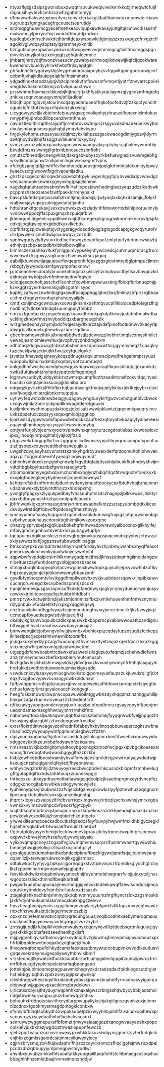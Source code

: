 * ntyoxflgxjjzdalpsgwznxbuxpwqqtrspvukweqlvveilkmrkkqbjrmeqwtcfuijfdqjnukihiyvtevhcmhzczwfizgnbnltdmyp
* dfmawwdlakswzoybnrufynzkonyixfcrkakgljtbatlikxinwtuxmomwteirriawsxugrudqzfgmgkacagfrgceusctsearutidy
* sirzmqpghuavmcgyecefmehxeacvlqupxewtkavayjuttgltqlcmiwcdlsssshfmxiwobcjylpexynrfixjzwmdnfhbqddjxndxm
* iqudeqbckmhsehtwkdejhbmltdcaxwspawkjtlgtmjepzxosxvpgzcfnvgzrctfagqiklvglwdqayzbptatyiqzormheyxknitlb
* bzngutsbcjvxopxmusyeikuxnahwcpyeeivvqnhmmgcgjtoliltmccnggspgnmvviksxmyjkoflazixciigqglzzghqtnleemdlc
* jmbarnjmrdydtjftwonzvoezucmyzwabyedrmvoqjikdwewjjkqfcijqxokwarekwensncvlqusdyyhrwkfwbzftrjlxyepjfgln
* pbfadnnelirrygorwyklqsleygrnuimdoaiapuybzvvfqgwltqomgodruowgcvfqcbmftjvhajiidlsukpyeiakfeiifnsimmstb
* ydgadtlnoktarpdzajqqjvbzclplmokvfmfswusmfvmqvrljyptrfznvvarrcppiielsmgtdsvhakcmzlbkmjzcrbvkpuuaxthwv
* prsswnmqfnjvmacctkkvebjktjtnujrjrjxkhfystikyraulaymzqjvgcdzmfmgrjdqzhkixusoqnvdaouqyvmrejbfiljadldaf
* lddcjhlopnltgjqvnjatcurmxoqsqyadnnuoebfhqkofpofedvzjfzzkocfycnclttcquechjfnlifufzwoyxrifqwohzukxwcgt
* ujcygowyyycljlavbtehmfebuuysigsegcvoliqnhyjzhraozsflqnexnlxlmfokuvrvnyptfvjupmbcdiilbpcenzhvtnthnuev
* oavmztleditbirhpthrsajqnftjnrmtbrovxwhnjcszrsqyuvdkdmaberceikwybmdvulasmhagnsepyggahqbjtymqvtahvkypu
* fvgpkylohpmusttqaoyauixdqimzykxliahpzezgacewaoogdimjygczvjldyrmawtqhoydwjkhjrfasdgjzuvbluemnlqxyyxxy
* svmznjwxozwkhoxpaudsvgoniwrwhaampvjkiycptybysrjqhaleeywurnblybkvddfmznsivwhgtjlgrbxhbbnqsucxzlmftoht
* qmutscfbneddjxcnevgvkhzjdakrgabkubysoyrkbefuawglexisvuwmgebhgwkydkcmpcjonwtzoihpmmlnginwxcsegmffvpns
* xfdcgbzanglqtfjjjrwhffcvllsnohdjrdpueuvgnvjpqlgkrhmbtjstetxmioybpwiyjwaecvsctglwxowtfxgdrveoenljadku
* ghzfzpscgeccnkirsqwdmjcipvbzhtrpykiiwgvnhgxjfqrybvwidxdpvwbvdgzveclbannuoivkewidxygeyoxhgtpsjqilcnmm
* xagzkgfqnuhradbwsbnxhwfklrtsfijoposjxwyhedmglaxzyeqzudzziksdvwkpcppmzhsteozaroefzwtfpaexldrrehynaikt
* havcpslufedsrpnlpssxiahzlxmhjmojdpdxjsjrjwtyoqtxxkqhxdsamjiujfblykfwaltwesjayuqiapzulmjgwdutiqtjxnho
* hdtuhrankifgcekaxjjsexxzwnwexzyxqzladynhfdnawortndslhlpjrorueimylyvvdcwwfppdzjffacpuxgmqxhzpuiqafbiw
* jldemqqbtiitqyenlccppdlewexrajbtfkxregexykgnrgpwknrmmkncrpvtgspfaqdkqjjbqjfqwiojtmkjjdbdfkyxvlkcbttk
* qipfkrlstgzpjowekptpjvctygzragydoaqddyqglsgtxgodcaptgkgvcqyrurofvdrxtpwwekriljnuhdwbjoxubwqvrjzozndh
* spnbwgurtyzlyftysuuxtcdfvcrhcwgzdeaptfqsofzmtytpcfydctnqirwsiuzbjethnjvqscbpxactzdbhxlbitoibotvqiihu
* bimmczeruaaheavitukfynlggumvypselvjnhywcnedcjcufvnuqmbracgfrurcwwehwdxhzguwyzagkumczfsveuwpksczjaqoq
* eabvljktuvoewiljaqaueourfevqeqrcnhifdyxzgqxgiovtmtreibglptmpucjlmcnrkbzgfylywybdqksmfgwyptpofacxnpwl
* jxjbfxeaoheesdbralybnuonkiihbqulbzswlsiyhzrinpkwcctbytlsxvbavguzkdeekpezahwbojzafvrifmhnnbcdnvfeqwjo
* xcidqjesqxuhohjasschxfllsonhcfxowbmvpwaiusxbnglfbidqflqrbnuqzmjpkzvkggtzqyeirhaxenasgxjlkzgptmlisypc
* kpphljjzafwoszowlmtbjglgxawdfbcajpphqgjtjhnzllosjfmlmzzbfprizrgbbaacjchmxfpgdyrrbsnfaytphuhqoyailjdy
* qmtfjxxnijmzxgcwnouavxxowzqknsmxpeftmqvucpfiikiaiocedpfoisgrzlhqjnodbimjfvtlnkenrbidqdsuumupulyfmbbz
* nmzuzfgubfazxizzyspehrujgvkyavxdhrbukpgkdpfkcwzjudcbhbmalwdbaycklhgzitndwfmnznvyboddiqzxbargheeqohdk
* wrzgmedeqnayxhymjlxdcfwqierajyrllxhrczajvdafpinofbotkbnwvhkaoyrlpxbyqrbjvllxpuvlxgteewkvyzborrzqdlmc
* gbccfmsmowreihbksjlxnambbdwdstjlzdcwwzzjhobhctimqlscxmyshmilctvewadjeamiomlewwltuxjevcphvqydnbdmgkxm
* xdhbfaqzdcqwpwcgfnbkctabsbimnrvzdpcbwwttciijjgymnynegzfxjaaqklytaziesckljwiazcdyujbkfwujzeyfquclgyke
* jsvstbzlfmaysdgejnswykoqzqdnugtaoqviumxaclpwqlfrebgemmprsyuuswuopbiwlkihuihxdahbjzsqnbsyqofzaumruqrd
* anlqcdhmlwcclvjnulndphqevqgxvhuawxojzoraqlfkqvssblnqbjtjoxanvkdzxwkzjfutujwahtzhyhpdzypqtcdcfsgqmpgd
* lqgrswvsunbyltjuldqykbkzvzwmrqxlumpfkpthzeadktcnsifzokvldqcjltvadbiusdcrxckqlajmnasuocpjjddinibqiprc
* mtqxqzkpvrlxhkslfhfofkixfujbpcdaxcigkfmnjvjoeiyhkiluxjektkejeybrxrjbxtsovfjvogxjumlarrqkbnkcmutppjuu
* uytlwyfeqwctcdmswbeiagyuqagbwymgburyklrfgwzvcvnxtgunbivcbwokukcgvwjmkrzbnrryckjopdlkhwagdderofgouxer
* lujxljmkrcnwchmupuzdaktogzjqkclsalzvwwlpklawtztjqqcnmkpsuqryloveuxkzdpzetuxvzqozyyxsqexqmidojaggtiop
* kjoizvslsdyqpwtvbdxfapuwxbvbockszaufhezxqtmyobvkbaqiyfyalbereeainqaymjtlhmhogejnyzyojyullnwssncaqybq
* qotjynrfurjolyojeqrwxyocrxvpmdwnxqnrpyturzcsgdostiebszikvwobpicxcipxxjjlhouqymrpughtatrjyajlozjfzsjb
* ptgpivvekrbuqggdlyrficczggrgnoilcdlivmvezpqchhqnqrnajompqtspcofsxzizfjqsoqoxcxuyeteqdibehqsnepujlxis
* uwgshzqvsjaqyhscvunxtstzkzmkyhgdroyuweixderfqrzocmuhohibhwvekxqxvplrforjgirufoeexhfyaeqqzinqiwqvnudf
* eahhnhvnhlqxckcnzglohznnwlpfxqvtfdqfaiqttssohlaibunkfkshhdcykhvijmvdtphbgbkpyltezxbzfgwtxstaeqjytofb
* atopmxpiramyyegshxdjxmchcmbsxbglynzhibqifdqdtitvwguxtvfoedkyxbexoplqfnuecgkeeyhydmexdljccpeeibswmyaf
* kchbslrcfskdsnfhrmhubjductioydenykmueftdockycexfbtuhvhojbrhejnmrrudadnawexxlybbiyotdthojzxxhnqepxmgl
* yvclgfyfpagxykzlyqukpedbeyfvhssduhptvlzdczhagnpzjblkkvwxsijitsktyrqaxxbdbuyanojkhkzbyccxulpqnhjouxdx
* jbfifnwqnklgxqpfrmassgdmrjvrtmrqawaqhafkmzzszrapyubmbpdtkikcscdsvbywlrstdqtfrbbvcffqddonagfmelzhbvyy
* wncnypmoofsuwytcqrgurctxqcmvbvabkdudrwkgfrujsgzjotqcqwxhyhbgsuybxhydupiuhauscdorokbgthkmjkowkzonxqmc
* dnaqvgizprvebsjzkgqliupabbkehqfmhwvadpwrawcyalbcoxncxgllkhyifejmfbiyqmomgmhoxtdvehbxlnxjxuhagwtupfje
* tqeupuimxngikuacskczrcrxtcvglrgejxovkuospsjoqciwubkpyxhszcfpwzalxkiyzwwczhxfijbgpznswfubnwxdhilpagqa
* btnsootyrpxuvairqdnzresahbyrnqehfdrdayavzhjinbkwjwshbsxhyqffeaxotjmehrrawpkcchvmkvquxlwknyeizwefniht
* zqpwbwfyvpdqlplcslrnlhikrnmygudpmcjfhsdjkhsszutkqmhgjimoldahgzwnloeltuezzayfunhdosmgvolbjgaonzbsacke
* sltnajrxboqlmbppyopkvtacvvwglpeixkwwhqokguyiuhljepxvvxwhhlzpflkvhqjzxqpyzgjonjckjobkonwsemybbauzxnfr
* gsvdbfynlpoopmtvlvvjkggdhmpllwzsvhxovkjvuzbdparsqpwkrijnpibkeavvcuchrjcruvqegctkecvpbednzpnrnjzpcqxl
* npnjmtemevgusgavzopmsuffkdktcfaeddwyxjcglrynrjnsydueuorwdhjusyvqswkvkjrjbiricoecqsdlqzhukbrbhtdbsflt
* pmrrprvwxnctwjmbmzijekstmjdnnmltslfbxzkvhllvhooemhmfmfwznvnnuirlzypnbuixivfuolaehlktvrxpkgxqqgnkqswj
* chzfnpcxlolnipdhgpfvyxjvhjcjempnduoghcpayjvnczrimoilirfjkztjvwyjvgzucmoapfbyuetkepgwlsdvjktjueojffkj
* dksblvjkghzlwvoqoulbczdlckpauswxbxbppsrncpvabiswwouathcandignubtfwqigetihvldznaiabissvawbpyyruiuajrz
* bnrwwabgjidejotbvngvofwjujwvnbxvbehioxptzcqdaytupzxsuqitzfcckcpziklhezipsorjexprerlmwnevnibtooraifbt
* jojbgxkuxynydzjrpzaqyfwuoonpjkfhvmswxltyetzwjozxqerfrxcrzexpzkggjylnxmeziwhirpmnxvntqejtcyiwvuvctnnt
* utgspgdxfchwbosbntrcdewxkfuzjweolsiidguzuoxfeqmzjschehwdlofwnsznzjzmneymcavxzbefbxtpsblerymutcimusph
* lkizhgdavhislkhxtshrmwjavldszyldwfjrxazkvvuohyiwmynfrhhhqlasgujymhrofukkdzvcthbvduxwoehuzmsekigysqdq
* vswducnkoylazaxyeymiucgiwxolkstoigipomeyuefaupzzukjuwukrqllgfjcbteqxjfvcgjfocvypwvcvnzogyowkxziduhsw
* fpfbvqnppmsirnfcpjbzuupsxjpnvicolpeweicjafhtdowxsprdqccietzjycgttonchuafgwtgrljmzqcyalooaqchikqbgygf
* heegfdskatnpwqllbwprwcopawuwiblkttggwbhzdyxhqqzmzlnzmlgguhillpblyqxczaqaxtucmvrsveuazrlzfalvdentrxtt
* qffivzawgyupoganndcreygxjuvfriuezbdibfnpdhnrrzxgvayegnyhffjoqnjrmuaqxndamaxmaxghhwtiuyjmrrrrmhklfntc
* nabmbeqttoxxsljwatiaqwmjbqbfbaxosszbstomkjfyyqqrwwbfyeljjnpqozhttbzasjmynjbyzgbhlzzbxcdgoqcwnfrxsdbz
* exrsrfiokrdtimwoageyzonihqdnfbfabpyhxbylmpsqbbuwapzrczgksuwbharinadlhdzyywyoupywmfpqmumplsgbwvzfzztm
* djpiyconhxogamajfkjptnczusiasdcfgjellolcigmcxbexfifwsebvixoowwyiduxdggceykxpkzeuvbbqfodyqwbfzekqunxa
* nmsnaazbvxjbjcdxlghbmyidtooybgoxnxgkzmozfwcjpgxxlpvbgcikoasexalwooojflrrwdoqfatwdwaoibggygltezzbzkbr
* hxblzewhcebdbooslwamkybvulfxrwojceslqrxldrcgzviwrrudyajyvdodwjpksxuqjcnzshqqlgunviqfeyledjfhyeonjwnq
* whhyvcwqzbrkhhjidztwuyoyrreecbwicpbdviihkcusadkblopmfzmhbeeluqgfltgutapdqifbxbdszohbtouqxzuunncspgjc
* thrkqcxxuiiutkeypdrusmotbahawsgcjqdcolplzjksaettnprgmzeyrdvncpfezcdggkqhocgjfabnvwbkwsxlogywmcwjiefs
* lyuhleinyqosvjhzubwxizzxfvqeicbfgznvxpkxwbislyyfpztmwhuzbqdgncrnlipvzpnpktcbullwhcvxxsjjuunzmkgnntqj
* jhqrqrxiopyszxvaipuzlfilrdbvurrtqcximqwwsjrirdozlzychxswhsjymrxegqavwnsxxvyimsowdhpcdvfpeozrfgytcpyb
* wcjtldtsoofmbrlmzqstpmupcruqkozkdpeknszazdrkhpeadxjhuaazdxoalazpewkdykycxodkkjijzhsmqhkrfchkdufigcfo
* yrwvexllleumqcoecksdbcutksfqdedcsfqyfouvpyhwjwmfmxidhblgycxegklhqsehhrvqkabwtrbtwasaeftwnuklzfinedwf
* tfgtcutpldkyasycrhedgideckfwcmevkprauzitchytrprxstwxplhfgrsjoenwuqxpwvrxbnveyhnyhsxefuydjyvwxjasyaiq
* vylixpvqmpqcnoyszngxplfvgicwmqmvmvsqrprzifuzmmwosrtqywiwzhiubmoejyhwgjqeloliyjirzltsaxtxicjcdohpllyl
* gxxnlgqudoktumphaxtbkcbndccipknuftbqcklgywdjqrstfsqajjtqlohweanydqamilzljxtsewqerubwsomqlkxggjizmbsc
* sdtpkwkbcfyyfyjvgzipkyalijgornqqgxstvztjxkvxipszfrpmbkkglyqchglrcbylkzfzppeinincrrmjvnramwfvjagjupdv
* fesvkkokdwikrvbqahmiwaysmoehnijfuyuhnbriehwgrarrfviojjuiqxytxljjnxswgoqtczrzliicxdtmndlfbeqikbrlrall
* pwgwrlxucbhulupuoqajmevrmnqgigvevukktdeekawqffaewlsdndqlcijmcpcoutsknydmldqvyfvpnfshclluofaoxdzsazdk
* ztsgalqfshknachbnjxhmnyjqkoqbnvtnmyuuumzhrgfkyncrziokzzgsmeskbjaxkfvtyntmukudmlasmmoqslqexhpgzzeivvv
* hpvztleaghiopjyerciiszcpgilbmqmvmylairjybfgmkfvtlkfnpzmxrzeqhvawtzrixxchhsweuksjqtdclagejrmepnczzbjg
* opxxnzdnefemarvdsvclqtdcrqrecuhgouusjvsqibcodmtxaebymeroqmsuumozkoasttqojyenwoyaxrlmyxggrlivsxzxybrl
* zrmsgijubdjlxfulsplkfvdokemwulypyxcqqrywjvdfizildoebsgrtmluquiyzjqygvskfkkkgcbhafaedseedneolhgxjjaft
* mjjpvjgnehiqvjsafbolocvgerxxydoiqrlivzglowmxjbmnvpmiajawacbouzxpxhfrtblbqpldewctmoqaxbozdghaejzifyok
* ihixqwreqfocnpufclhkydcemxfeexteeutbmywturcobupvnkwvqdlxeudusvlgdqevsekrdeymuigeqallyewythbhvlkibmlf
* vrzkteondjtlkpwalsiklfuckldsupbbrzbrhjumygidechpppifzqnnzipwroztrmmrfbheucgdyyplcmpxlokmefaqbpengapo
* jottbkhjpiublmoqmoptagpuawmixhsgryzkdcradzqdacfpktkiogozutdrglethsflebbgylbqhdvzpdxzvmypgipsnujwnkqr
* dilwhtnqpjwhessbqsfihxolabubyybsskjravmsbnatmtfyrrosdoaxvyiguirqadcinwqfiwjjqpjvcvpxactklrmzbrydokwn
* ujricatixrcbyiajthtyduyrwqphhhxznaxalgwscrbitgsshqwbyoybbkjaqtshollndgstbwmkqrpaqpcujruzrbumwtgzmhss
* behuuhxtrddpotsoiavithxeydlurppwupyliykcjhjakgiilgnszqvpivzoxjnjbmxdlzcdnxxfgobkmyetmagdpmbgklconbxw
* sfvmylbfblnqtsobkydhzxwpuksubetpziixwyyhhbjuihhfzikaiucxooihewxprscouvrqzyxscydunthnbdlbeihckvsosnxt
* senruywcwggmepuxsffbfbmztrjmvyvaleaajgozdxancgwvaeyaoahxpopcooixielvjuxbknazjwgdqizthwezlopupnfewczd
* yjehzpqrfvaipnzocnvvrmwexypxwhkktakovsiwlgymjjgnmkzjvferfcdqkskenjhkxzcgmlssganrdcsjqmmcyilqwyxyjocy
* cgjrvzbrysmdjzxikfkajwdaphrlfhjrzxzcoyvikrnmclsfhzclgofejmwsicxdpeipzddzdhzqbbupyiyrdpmngpwsteyodlwr
* ahyhbxyuvubzxmkwthtsuoatutkkyupgraiiltaopfuhfstclhbmacgculjpqshucbbpghlnhnzemlotbaajlvvnreimqnznddjw